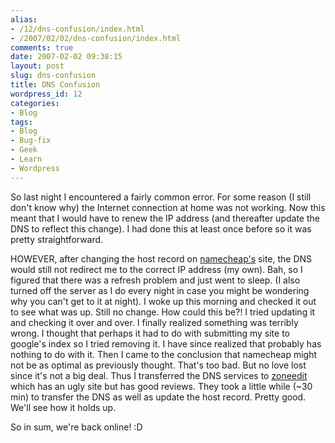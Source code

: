 ```yaml
---
alias:
- /12/dns-confusion/index.html
- /2007/02/02/dns-confusion/index.html
comments: true
date: 2007-02-02 09:38:15
layout: post
slug: dns-confusion
title: DNS Confusion
wordpress_id: 12
categories:
- Blog
tags:
- Blog
- Bug-fix
- Geek
- Learn
- Wordpress
---
```


So last night I encountered a fairly common error.  For some reason (I still don't know why) the Internet connection at home was not working.  Now this meant that I would have to renew the IP address (and thereafter update the DNS to reflect this change).  I had done this at least once before so it was pretty straightforward.

HOWEVER, after changing the host record on [namecheap's](http://www.namecheap.com) site, the DNS would still not redirect me to the correct IP address (my own).  Bah, so I figured that there was a refresh problem and just went to sleep.  (I also turned off the server as I do every night in case you might be wondering why you can't get to it at night).  I woke up this morning and checked it out to see what was up.  Still no change.  How could this be?!  I tried updating it and checking it over and over.  I finally realized something was terribly wrong.  I thought that perhaps it had to do with submitting my site to google's index so I tried removing it.  I have since realized that probably has nothing to do with it.  Then I came to the conclusion that namecheap might not be as optimal as previously thought.  That's too bad.  But no love lost since it's not a big deal.  Thus I transferred the DNS services to [zoneedit](http://zoneedit.com/) which has an ugly site but has good reviews.  They took a little while (~30 min) to transfer the DNS as well as update the host record.  Pretty good.  We'll see how it holds up.


So in sum, we're back online!  :D
